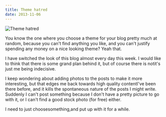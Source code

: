 ```yaml
---
title: Theme hatred
date: 2013-11-06
---
```


![Theme hatred](https://source.unsplash.com/-m88z7ily-w/1600x900)

You know the one where you choose a theme for your blog pretty much at random, because you can't find anything you like, and you can't justify spending any money on a nice looking theme? Yeah that.

I have switched the look of this blog almost every day this week. I would like to think that there is some grand plan behind it, but of course there is notit's just me being indecisive.

I keep wondering about adding photos to the posts to make it more interesting, but that edges me back towards high quality contentI've been there before, and it kills the spontaneous nature of the posts I might write. Suddenly I can't post something because I don't have a pretty picture to go with it, or I can't find a good stock photo (for free) either.

I need to just choosesomething,and put up with it for a while.